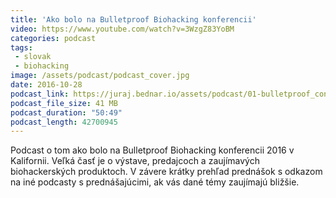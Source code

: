 ```yaml
---
title: 'Ako bolo na Bulletproof Biohacking konferencii'
video: https://www.youtube.com/watch?v=3WzgZ83YoBM
categories: podcast
tags:
 - slovak
 - biohacking
image: /assets/podcast/podcast_cover.jpg
date: 2016-10-28
podcast_link: https://juraj.bednar.io/assets/podcast/01-bulletproof_conference-2016.mp3
podcast_file_size: 41 MB
podcast_duration: "50:49"
podcast_length: 42700945
---
```


Podcast o tom ako bolo na Bulletproof Biohacking konferencii 2016 v
Kalifornii. Veľká časť je o výstave, predajcoch a zaujímavých biohackerských produktoch. V
závere krátky prehľad prednášok s odkazom na iné podcasty s
prednášajúcimi, ak vás dané témy zaujímajú bližšie. 
